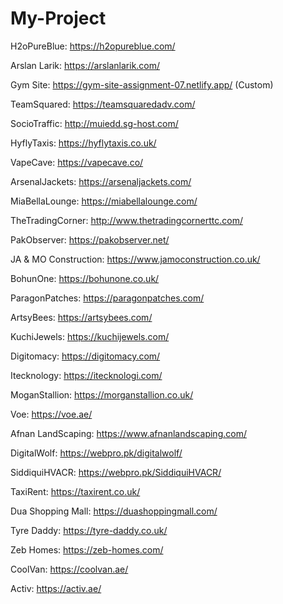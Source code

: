 # My-Project

H2oPureBlue: https://h2opureblue.com/

Arslan Larik: https://arslanlarik.com/

Gym Site: https://gym-site-assignment-07.netlify.app/ (Custom)

TeamSquared: https://teamsquaredadv.com/ 

SocioTraffic: http://muiedd.sg-host.com/ 

HyflyTaxis: https://hyflytaxis.co.uk/

VapeCave: https://vapecave.co/

ArsenalJackets: https://arsenaljackets.com/ 

MiaBellaLounge: https://miabellalounge.com/

TheTradingCorner: http://www.thetradingcornerttc.com/  

PakObserver: https://pakobserver.net/

JA & MO Construction: https://www.jamoconstruction.co.uk/

BohunOne: https://bohunone.co.uk/

ParagonPatches: https://paragonpatches.com/

ArtsyBees: https://artsybees.com/

KuchiJewels: https://kuchijewels.com/

Digitomacy: https://digitomacy.com/

Itecknology: https://itecknologi.com/

MoganStallion: https://morganstallion.co.uk/

Voe: https://voe.ae/

Afnan LandScaping: https://www.afnanlandscaping.com/

DigitalWolf: https://webpro.pk/digitalwolf/

SiddiquiHVACR: https://webpro.pk/SiddiquiHVACR/

TaxiRent: https://taxirent.co.uk/

Dua Shopping Mall: https://duashoppingmall.com/

Tyre Daddy: https://tyre-daddy.co.uk/

Zeb Homes: https://zeb-homes.com/

CoolVan: https://coolvan.ae/

Activ: https://activ.ae/





